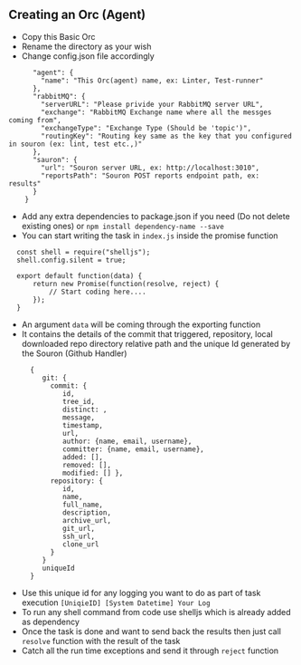 Creating an Orc (Agent)
-----------------------

 - Copy this Basic Orc
 - Rename the directory as your wish
 - Change config.json file accordingly
 ``` {
       "agent": {
         "name": "This Orc(agent) name, ex: Linter, Test-runner"
       },
       "rabbitMQ": {
         "serverURL": "Please privide your RabbitMQ server URL",
         "exchange": "RabbitMQ Exchange name where all the messges coming from",
         "exchangeType": "Exchange Type (Should be 'topic')",
         "routingKey": "Routing key same as the key that you configured in souron (ex: lint, test etc.,)"
       },
       "sauron": {
         "url": "Souron server URL, ex: http://localhost:3010",
         "reportsPath": "Souron POST reports endpoint path, ex: results"
       }
     }
 ```
 - Add any extra dependencies to package.json if you need (Do not delete existing ones) or `npm install dependency-name --save`
 - You can start writing the task in `index.js` inside the promise function 
  ```
    const shell = require("shelljs");
    shell.config.silent = true;

    export default function(data) {
        return new Promise(function(resolve, reject) {
            // Start coding here....
        });
    }
  ```
 - An argument `data` will be coming through the exporting function
 - It contains the details of the commit that triggered, repository, local downloaded repo directory relative path and the unique Id generated by the Souron (Github Handler)
   ```
     { 
        git: { 
          commit: { 
             id,
             tree_id,
             distinct: ,
             message,
             timestamp,
             url,
             author: {name, email, username},
             committer: {name, email, username},
             added: [],
             removed: [],
             modified: [] },
          repository: { 
             id,
             name,
             full_name,
             description,
             archive_url,
             git_url,
             ssh_url,
             clone_url
          }
        }  
        uniqueId
     }         
   ```
 - Use this unique id for any logging you want to do as part of task execution
    ``` [UniqieID] [System Datetime] Your Log ```
 - To run any shell command from code use shelljs which is already added as dependency      
 - Once the task is done and want to send back the results then just call `resolve` function with the result of the task
 - Catch all the run time exceptions and send it through `reject` function
  
 